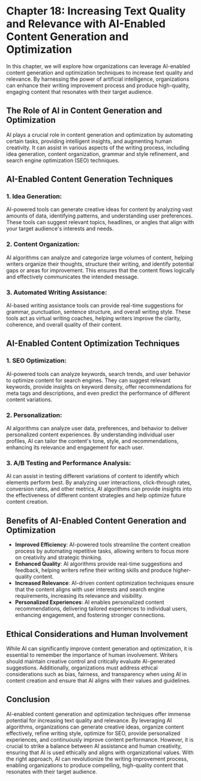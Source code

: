 Chapter 18: Increasing Text Quality and Relevance with AI-Enabled Content Generation and Optimization
=====================================================================================================

In this chapter, we will explore how organizations can leverage AI-enabled content generation and optimization techniques to increase text quality and relevance. By harnessing the power of artificial intelligence, organizations can enhance their writing improvement process and produce high-quality, engaging content that resonates with their target audience.

The Role of AI in Content Generation and Optimization
-----------------------------------------------------

AI plays a crucial role in content generation and optimization by automating certain tasks, providing intelligent insights, and augmenting human creativity. It can assist in various aspects of the writing process, including idea generation, content organization, grammar and style refinement, and search engine optimization (SEO) techniques.

AI-Enabled Content Generation Techniques
----------------------------------------

### 1. Idea Generation:

AI-powered tools can generate creative ideas for content by analyzing vast amounts of data, identifying patterns, and understanding user preferences. These tools can suggest relevant topics, headlines, or angles that align with your target audience's interests and needs.

### 2. Content Organization:

AI algorithms can analyze and categorize large volumes of content, helping writers organize their thoughts, structure their writing, and identify potential gaps or areas for improvement. This ensures that the content flows logically and effectively communicates the intended message.

### 3. Automated Writing Assistance:

AI-based writing assistance tools can provide real-time suggestions for grammar, punctuation, sentence structure, and overall writing style. These tools act as virtual writing coaches, helping writers improve the clarity, coherence, and overall quality of their content.

AI-Enabled Content Optimization Techniques
------------------------------------------

### 1. SEO Optimization:

AI-powered tools can analyze keywords, search trends, and user behavior to optimize content for search engines. They can suggest relevant keywords, provide insights on keyword density, offer recommendations for meta tags and descriptions, and even predict the performance of different content variations.

### 2. Personalization:

AI algorithms can analyze user data, preferences, and behavior to deliver personalized content experiences. By understanding individual user profiles, AI can tailor the content's tone, style, and recommendations, enhancing its relevance and engagement for each user.

### 3. A/B Testing and Performance Analysis:

AI can assist in testing different variations of content to identify which elements perform best. By analyzing user interactions, click-through rates, conversion rates, and other metrics, AI algorithms can provide insights into the effectiveness of different content strategies and help optimize future content creation.

Benefits of AI-Enabled Content Generation and Optimization
----------------------------------------------------------

* **Improved Efficiency**: AI-powered tools streamline the content creation process by automating repetitive tasks, allowing writers to focus more on creativity and strategic thinking.
* **Enhanced Quality**: AI algorithms provide real-time suggestions and feedback, helping writers refine their writing skills and produce higher-quality content.
* **Increased Relevance**: AI-driven content optimization techniques ensure that the content aligns with user interests and search engine requirements, increasing its relevance and visibility.
* **Personalized Experiences**: AI enables personalized content recommendations, delivering tailored experiences to individual users, enhancing engagement, and fostering stronger connections.

Ethical Considerations and Human Involvement
--------------------------------------------

While AI can significantly improve content generation and optimization, it is essential to remember the importance of human involvement. Writers should maintain creative control and critically evaluate AI-generated suggestions. Additionally, organizations must address ethical considerations such as bias, fairness, and transparency when using AI in content creation and ensure that AI aligns with their values and guidelines.

Conclusion
----------

AI-enabled content generation and optimization techniques offer immense potential for increasing text quality and relevance. By leveraging AI algorithms, organizations can generate creative ideas, organize content effectively, refine writing style, optimize for SEO, provide personalized experiences, and continuously improve content performance. However, it is crucial to strike a balance between AI assistance and human creativity, ensuring that AI is used ethically and aligns with organizational values. With the right approach, AI can revolutionize the writing improvement process, enabling organizations to produce compelling, high-quality content that resonates with their target audience.
